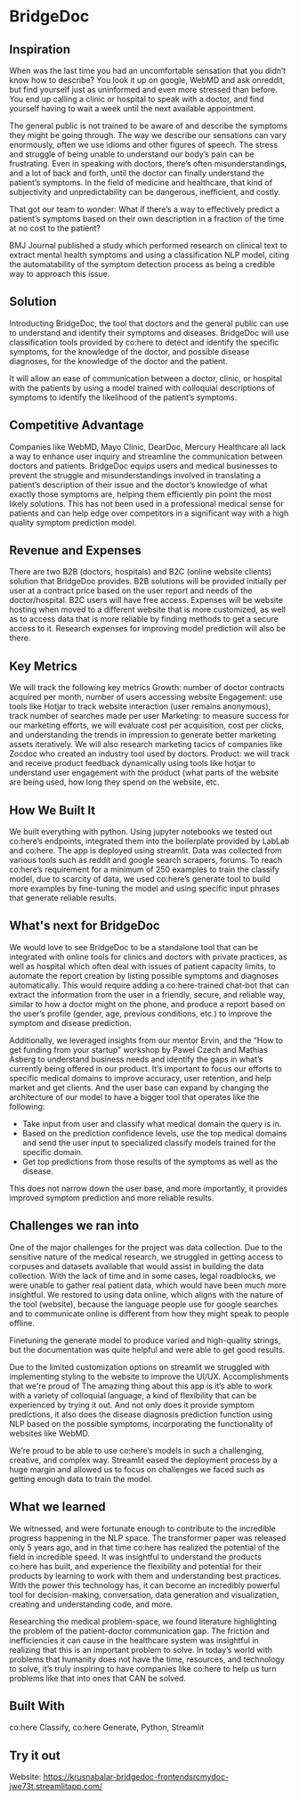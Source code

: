 # BridgeDoc

## Inspiration
When was the last time you had an uncomfortable sensation that you didn’t know how to describe? You look it up on google, WebMD and ask onreddit, but find yourself just as uninformed and even more stressed than before. You end up calling a clinic or hospital to speak with a doctor, and find yourself having to wait a week until the next available appointment.

The general public is not trained to be aware of and describe the symptoms they might be going through. The way we describe our sensations can vary enormously, often we use idioms and other figures of speech. The stress and struggle of being unable to understand our body’s pain can be frustrating. Even in speaking with doctors, there’s often misunderstandings, and a lot of back and forth, until the doctor can finally understand the patient’s symptoms. In the field of medicine and healthcare, that kind of subjectivity and unpredictability can be dangerous, inefficient, and costly. 

That got our team to wonder: What if there’s a way to effectively predict a patient’s symptoms based on their own description in a fraction of the time at no cost to the patient?

BMJ Journal published a study which performed research on clinical text to extract mental health symptoms and using a classification NLP model, citing the automatability of the symptom detection process as being a credible way to approach this issue.

## Solution
Introducting BridgeDoc, the tool that doctors and the general public can use to understand and identify their symptoms and diseases. BridgeDoc will use classification tools provided by co:here to detect and identify the specific symptoms, for the knowledge of the doctor, and possible disease diagnoses, for the knowledge of the doctor and the patient.

It will allow an ease of communication between a doctor, clinic, or hospital with the patients by using a model trained with colloquial descriptions of symptoms to identify the likelihood of the patient’s symptoms.

## Competitive Advantage
Companies like WebMD, Mayo Clinic, DearDoc, Mercury Healthcare all lack a way to enhance user inquiry and streamline the communication between doctors and patients. BridgeDoc equips users and medical businesses to prevent the struggle and misunderstandings involved in translating a patient’s description of their issue and the doctor’s knowledge of what exactly those symptoms are, helping them efficiently pin point the most likely solutions. This has not been used in a professional medical sense for patients and can help edge over competitors in a significant way with a high quality symptom prediction model.

## Revenue and Expenses
There are two B2B (doctors, hospitals) and B2C (online website clients) solution that BridgeDoc provides. B2B solutions will be provided initially per user at a contract price based on the user report and needs of the doctor/hospital. B2C users will have free access. Expenses will be website hosting when moved to a different website that is more customized, as well as to access data that is more reliable by finding methods to get a secure access to it. Research expenses for improving model prediction will also be there.

## Key Metrics
We will track the following key metrics
Growth: number of doctor contracts acquired per month, number of users accessing website
Engagement: use tools like Hotjar to track website interaction (user remains anonymous), track number of searches made per user
Marketing: to measure success for our marketing efforts, we will evaluate cost per acquisition, cost per clicks, and understanding the trends in impression to generate better marketing assets iteratively. We will also research marketing tacics of companies like Zocdoc who created an industry tool used by doctors.
Product: we will track and receive product feedback dynamically using tools like hotjar to understand user engagement with the product (what parts of the website are being used, how long they spend on the website, etc.

## How We Built It
We built everything with python. Using jupyter notebooks we tested out co:here’s endpoints, integrated them into the boilerplate provided by LabLab and co:here. The app is deployed using streamlit. Data was collected from various tools such as reddit and google search scrapers, forums. To reach co:here’s requirement for a minimum of 250 examples to train the classify model, due to scarcity of data, we used co:here’s generate tool to build more examples by fine-tuning the model and using specific input phrases that generate reliable results.

## What's next for BridgeDoc
We would love to see BridgeDoc to be a standalone tool that can be integrated with online tools for clinics and doctors with private practices, as well as hospital which often deal with issues of patient capacity limits, to automate the report creation by listing possible symptoms and diagnoses automatically. This would require adding a co:here-trained chat-bot that can extract the information from the user in a friendly, secure, and reliable way, similar to how a doctor might on the phone, and produce a report based on the user’s profile (gender, age, previous conditions, etc.) to improve the symptom and disease prediction.

Additionally, we leveraged insights from our mentor Ervin, and the “How to get funding from your startup” workshop by Pawel Czech and Mathias Asberg to understand business needs and identify the gaps in what’s currently being offered in our product. It’s important to focus our efforts to specific medical domains to improve accuracy, user retention, and help market and get clients. And the user base can expand by changing the architecture of our model to have a bigger tool that operates like the following:
- Take input from user and classify what medical domain the query is in.
- Based on the prediction confidence levels, use the top medical domains and send the user input to specialized classify models trained for the specific domain.
- Get top predictions from those results of the symptoms as well as the disease.

This does not narrow down the user base, and more importantly, it provides improved symptom prediction and more reliable results.

## Challenges we ran into
One of the major challenges for the project was data collection. Due to the sensitive nature of the medical research, we struggled in getting access to corpuses and datasets available that would assist in building the data collection. With the lack of time and in some cases, legal roadblocks, we were unable to gather real patient data, which would have been much more insightful. We restored to using data online, which aligns with the nature of the tool (website), because the language people use for google searches and to communicate online is different from how they might speak to people offline.

Finetuning the generate model to produce varied and high-quality strings, but the documentation was quite helpful and were able to get good results.

Due to the limited customization options on streamlit we struggled with implementing styling to the website to improve the UI/UX.
Accomplishments that we're proud of
The amazing thing about this app is it’s able to work with a variety of colloquial language, a kind of flexibility that can be experienced by trying it out. And not only does it provide symptom predictions, it also does the disease diagnosis prediction function using NLP based on the possible symptoms, incorporating the functionality of websites like WebMD.

We’re proud to be able to use co:here’s models in such a challenging, creative, and complex way. Streamlit eased the deployment process by a huge margin and allowed us to focus on challenges we faced such as getting enough data to train the model.

## What we learned
We witnessed, and were fortunate enough to contribute to the incredible progress happening in the NLP space. The transformer paper was released only 5 years ago, and in that time co:here has realized the potential of the field in incredible speed. It was insightful to understand the products co:here has built, and experience the flexibility and potential for their products by learning to work with them and understanding best practices. With the power this technology has, it can become an incredibly powerful tool for decision-making, conversation, data generation and visualization, creating and understanding code, and more.

Researching the medical problem-space, we found literature highlighting the problem of the patient-doctor communication gap. The friction and inefficiencies it can cause in the healthcare system was insightful in realizing that this is an important problem to solve. In today’s world with problems that humanity does not have the time, resources, and technology to solve, it’s truly inspiring to have companies like co:here to help us turn problems like that into ones that CAN be solved.

## Built With
co:here Classify, co:here Generate, Python, Streamlit

## Try it out
Website: https://krusnabalar-bridgedoc-frontendsrcmydoc-jwe73t.streamlitapp.com/
